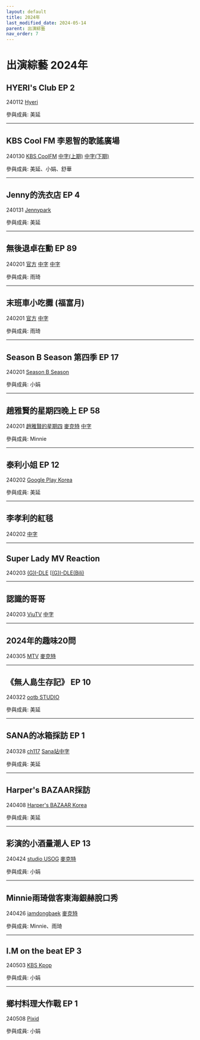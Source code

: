 ```yaml
---
layout: default
title: 2024年
last_modified_date: 2024-05-14
parent: 出演綜藝
nav_order: 7
---
```


# 出演綜藝 2024年

## HYERI's Club EP 2

240112 [Hyeri]()

參與成員: 美延

---

## KBS Cool FM 李恩智的歌謠廣場

240130 [KBS CoolFM]() [中字(上期)]() [中字(下期)]()

參與成員: 美延、小娟、舒華

---

## Jenny的洗衣店 EP 4

240131 [Jennypark]()

參與成員: 美延

---

## 無後退卓在勳 EP 89

240201 [官方]() [中字]() [中字]()

參與成員: 雨琦

---

## 末班車小吃攤 (福富月)

240201 [官方]() [中字]()

參與成員: 雨琦

---

## Season B Season 第四季 EP 17

240201 [Season B Season]()

參與成員: 小娟

---

## 趙雅賢的星期四晚上 EP 58

240201 [趙雅賢的星期四]() [麥克特]() [中字]()

參與成員: Minnie

---

## 泰利小姐 EP 12

240202 [Google Play Korea]()

參與成員: 美延

---

## 李孝利的紅毯

240202 [中字]()

---

## Super Lady MV Reaction

240203 [(G)I-DLE]() [[(G)I-DLE(Bili)]()

---

## 認識的哥哥

240203 [ViuTV]() [中字]()

---

## 2024年的趣味20問

240305 [MTV]() [麥克特]()

---

## 《無人島生存記》 EP 10

240322 [ootb STUDIO]()

參與成員: 美延

---

## SANA的冰箱採訪 EP 1

240328 [ch117]() [Sana站中字]()

參與成員: 美延

---

## Harper's BAZAAR採訪

240408 [Harper's BAZAAR Korea]()

參與成員: 美延

---

## 彩演的小酒量潮人 EP 13

240424 [studio USOG]() [麥克特]()

參與成員: 小娟

---

## Minnie雨琦做客東海銀赫脫口秀

240426 [iamdongbaek]() [麥克特]()

參與成員: Minnie、雨琦

---

## I.M on the beat EP 3

240503 [KBS Kpop]()

參與成員: 小娟

---

## 鄉村料理大作戰 EP 1

240508 [Pixid]()

參與成員: 小娟
